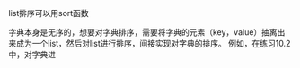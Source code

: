 list排序可以用sort函数

字典本身是无序的，想要对字典排序，需要将字典的元素（key，value）抽离出来成为一个list，然后对list进行排序，间接实现对字典的排序。
例如，在练习10.2中，对字典进
<!--stackedit_data:
eyJoaXN0b3J5IjpbNDQ3Njk3Nzk4XX0=
-->